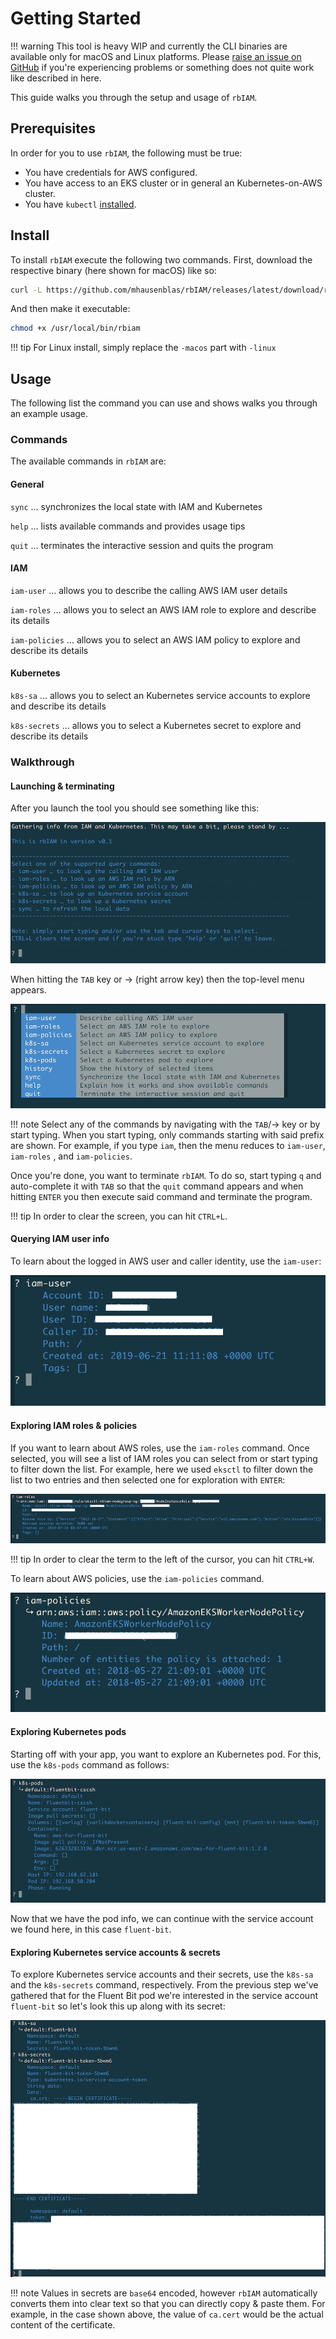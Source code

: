# Getting Started

!!! warning
    This tool is heavy WIP and currently the CLI binaries are available only for macOS and Linux platforms. Please [raise an issue on GitHub](https://github.com/mhausenblas/rbIAM/issues?q=is%3Aissue+is%3Aopen+sort%3Aupdated-desc) if you're experiencing problems or something does not quite work like described in here.

This guide walks you through the setup and usage of `rbIAM`.

## Prerequisites

In order for you to use `rbIAM`, the following must be true:

- You have credentials for AWS configured.
- You have access to an EKS cluster or in general an Kubernetes-on-AWS cluster.
- You have `kubectl` [installed](https://kubernetes.io/docs/tasks/tools/install-kubectl/).

## Install

To install `rbIAM` execute the following two commands. First, download
the respective binary (here shown for macOS) like so:

```sh
curl -L https://github.com/mhausenblas/rbIAM/releases/latest/download/rbiam-macos -o /usr/local/bin/rbiam
```

And then make it executable:

```sh
chmod +x /usr/local/bin/rbiam
```

!!! tip
    For Linux install, simply replace the `-macos` part with `-linux`

## Usage

The following list the command you can use and shows walks you through an example usage.

### Commands

The available commands in `rbIAM` are:

#### General

`sync` … synchronizes the local state with IAM and Kubernetes

`help` … lists available commands and provides usage tips

`quit` … terminates the interactive session and quits the program

#### IAM

`iam-user` … allows you to describe the calling AWS IAM user details

`iam-roles` … allows you to select an AWS IAM role to explore and describe its details

`iam-policies` … allows you to select an AWS IAM policy to explore and describe its details

#### Kubernetes

`k8s-sa` … allows you to select an Kubernetes service accounts to explore and describe its details

`k8s-secrets` … allows you to select a Kubernetes secret to explore and describe its details

### Walkthrough

#### Launching & terminating

After you launch the tool you should see something like this:

![startup screen](img/w_startup.png)

When hitting the `TAB` key or → (right arrow key) then the top-level menu appears.

![top-level menu](img/w_toplevelmenu.png)

!!! note
    Select any of the commands by navigating with the `TAB`/→ key or by start typing.
    When you start typing, only commands starting with said prefix are shown. For example,
    if you type `iam`, then the menu reduces to `iam-user`, `iam-roles` , and `iam-policies`.

Once you're done, you want to terminate `rbIAM`. To do so, start typing `q` and auto-complete 
it with `TAB` so that the `quit` command appears and when hitting `ENTER` you then execute said 
command and terminate the program.

!!! tip
    In order to clear the screen, you can hit `CTRL+L`.

#### Querying IAM user info

To learn about the logged in AWS user and caller identity, use the `iam-user`:

![AWS IAM user](img/w_iam_user.png)

#### Exploring IAM roles & policies

If you want to learn about AWS roles, use the `iam-roles` command. Once selected,
you will see a list of IAM roles you can select from or start typing to filter
down the list. For example, here we used `eksctl` to filter down the list to two
entries and then selected one for exploration with `ENTER`:

![AWS IAM roles](img/w_iam_roles.png)

!!! tip
    In order to clear the term to the left of the cursor, you can hit `CTRL+W`.

To learn about AWS policies, use the `iam-policies` command.

![AWS IAM policies](img/w_iam_policies.png)


#### Exploring Kubernetes pods

Starting off with your app, you want to explore an Kubernetes pod. For this, use
the `k8s-pods` command as follows:

![Kubernetes pods](img/w_k8s_pods.png)

Now that we have the pod info, we can continue with the service account we found
here, in this case `fluent-bit`.

#### Exploring Kubernetes service accounts & secrets

To explore Kubernetes service accounts and their secrets, use the `k8s-sa` and 
the `k8s-secrets` command, respectively. From the previous step we've gathered
that for the Fluent Bit pod we're interested in the service account `fluent-bit` 
so let's look this up along with its secret:

![Kubernetes service accounts & secrets](img/w_k8s_sa_secret.png)

!!! note
    Values in secrets are `base64` encoded, however `rbIAM` automatically converts
    them into clear text so that you can directly copy & paste them. For example,
    in the case shown above, the value of `ca.cert` would be the actual content of
    the certificate.